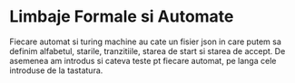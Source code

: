 # Limbaje Formale si Automate
Fiecare automat si turing machine au cate un fisier json in care putem sa definim alfabetul, starile, tranzitiile, starea de start si starea de accept.
De asemenea am introdus si cateva teste pt fiecare automat, pe langa cele introduse de la tastatura.

